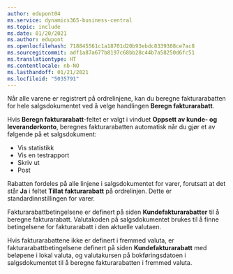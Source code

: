 ```yaml
---
author: edupont04
ms.service: dynamics365-business-central
ms.topic: include
ms.date: 01/20/2021
ms.author: edupont
ms.openlocfilehash: 718845561c1a18701d20b93ebdc8339308ce7ac8
ms.sourcegitcommit: adf1a87a677b8197c68bb28c44b7a58250d6fc51
ms.translationtype: HT
ms.contentlocale: nb-NO
ms.lasthandoff: 01/21/2021
ms.locfileid: "5035791"
---
```

Når alle varene er registrert på ordrelinjene, kan du beregne fakturarabatten for hele salgsdokumentet ved å velge handlingen **Beregn fakturarabatt**.

Hvis **Beregn fakturarabatt**-feltet er valgt i vinduet **Oppsett av kunde- og leverandørkonto**, beregnes fakturarabatten automatisk når du gjør et av følgende på et salgsdokument:

* Vis statistikk
* Vis en testrapport
* Skriv ut
* Post

Rabatten fordeles på alle linjene i salgsdokumentet for varer, forutsatt at det står **Ja** i feltet **Tillat fakturarabatt** på ordrelinjen. Dette er standardinnstillingen for varer.

Fakturarabattbetingelsene er definert på siden **Kundefakturarabatter** til å beregne fakturarabatt. Valutakoden på salgsdokumentet brukes til å finne betingelsene for fakturarabatt i den aktuelle valutaen.

Hvis fakturarabattene ikke er definert i fremmed valuta, er fakturarabattbetingelsene definert på siden **Kundefakturarabatt** med beløpene i lokal valuta, og valutakursen på bokføringsdatoen i salgsdokumentet til å beregne fakturarabatten i fremmed valuta.
